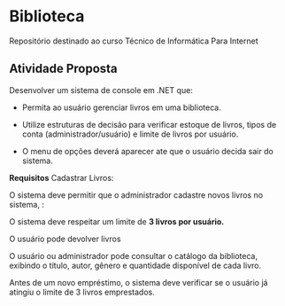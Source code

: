 # Biblioteca
Repositório destinado ao curso Técnico de Informática Para Internet

## Atividade Proposta
Desenvolver um sistema de console em .NET que:
- Permita ao usuário gerenciar livros em uma biblioteca.

- Utilize estruturas de decisão para verificar estoque de livros, tipos de conta
(administrador/usuário) e limite de livros por usuário.

- O menu de opções deverá aparecer ate que o usuário decida sair do sistema.

**Requisitos**
Cadastrar Livros:

O sistema deve permitir que o administrador cadastre novos livros no sistema, :

O sistema deve respeitar um limite de **3 livros por usuário.**

O usuário pode devolver livros

O usuário ou administrador pode consultar o catálogo da biblioteca, exibindo o título, autor,
gênero e quantidade disponível de cada livro.

Antes de um novo empréstimo, o sistema deve verificar se o usuário já atingiu o limite de 3
livros emprestados.
